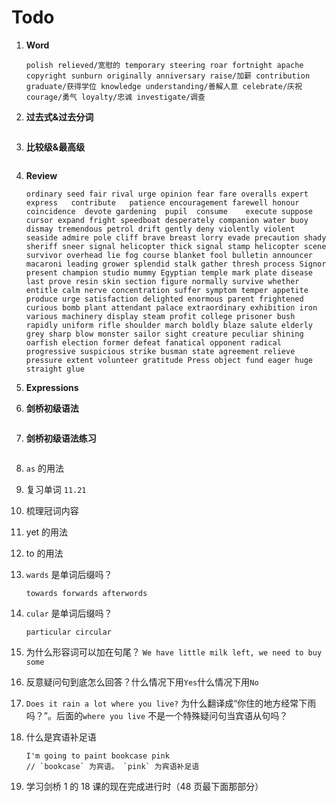 # Todo

1. **Word**

   ```
   polish relieved/宽慰的 temporary steering roar fortnight apache copyright sunburn originally anniversary raise/加薪 contribution graduate/获得学位 knowledge understanding/善解人意 celebrate/庆祝 courage/勇气 loyalty/忠诚 investigate/调查
   ```

2. **过去式&过去分词**

   ```

   ```

3. **比较级&最高级**

   ```

   ```

4. **Review**

   ```
   ordinary seed fair rival urge opinion fear fare overalls expert express   contribute   patience encouragement farewell honour coincidence  devote gardening  pupil  consume    execute suppose cursor expand fright speedboat desperately companion water buoy dismay tremendous petrol drift gently deny violently violent seaside admire pole cliff brave breast lorry evade precaution shady sheriff sneer signal helicopter thick signal stamp helicopter scene survivor overhead lie fog course blanket fool bulletin announcer macaroni leading grower splendid stalk gather thresh process Signor present champion studio mummy Egyptian temple mark plate disease last prove resin skin section figure normally survive whether entitle calm nerve concentration suffer symptom temper appetite produce urge satisfaction delighted enormous parent frightened curious bomb plant attendant palace extraordinary exhibition iron various machinery display steam profit college prisoner bush rapidly uniform rifle shoulder march boldly blaze salute elderly grey sharp blow monster sailor sight creature peculiar shining oarfish election former defeat fanatical opponent radical progressive suspicious strike busman state agreement relieve pressure extent volunteer gratitude Press object fund eager huge straight glue
   ```

5. **Expressions**

6. **剑桥初级语法**

   ```

   ```

7. **剑桥初级语法练习**

   ```

   ```

8. `as` 的用法

9. 复习单词 `11.21`

10. 梳理冠词内容

11. yet 的用法

12. to 的用法

13. `wards` 是单词后缀吗？

    ```
    towards forwards afterwords
    ```

14. `cular` 是单词后缀吗？

    ```
    particular circular
    ```

15. 为什么形容词可以加在句尾？ `We have little milk left, we need to buy some`

16. 反意疑问句到底怎么回答？什么情况下用`Yes`什么情况下用`No`

17. `Does it rain a lot where you live?` 为什么翻译成“你住的地方经常下雨吗？”。后面的`where you live` 不是一个特殊疑问句当宾语从句吗？

18. 什么是宾语补足语

    ```
    I'm going to paint bookcase pink
    // `bookcase` 为宾语。 `pink` 为宾语补足语
    ```

19. 学习剑桥 1 的 18 课的现在完成进行时（48 页最下面那部分）
